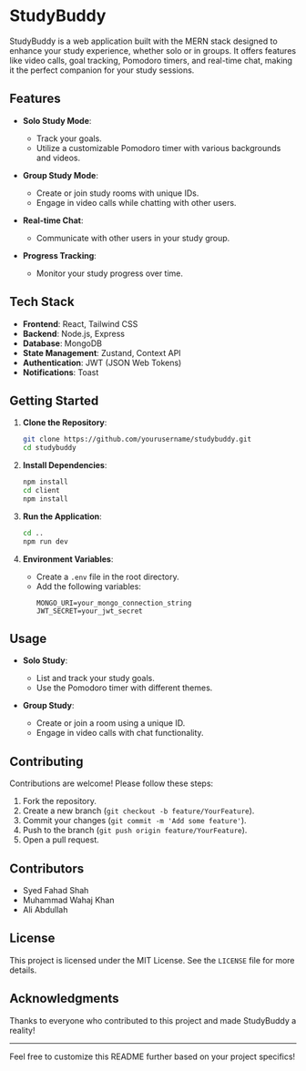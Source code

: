 # StudyBuddy

StudyBuddy is a web application built with the MERN stack designed to enhance your study experience, whether solo or in groups. It offers features like video calls, goal tracking, Pomodoro timers, and real-time chat, making it the perfect companion for your study sessions.

## Features

- **Solo Study Mode**: 
  - Track your goals.
  - Utilize a customizable Pomodoro timer with various backgrounds and videos.
  
- **Group Study Mode**:
  - Create or join study rooms with unique IDs.
  - Engage in video calls while chatting with other users.
  
- **Real-time Chat**: 
  - Communicate with other users in your study group.

- **Progress Tracking**: 
  - Monitor your study progress over time.

## Tech Stack

- **Frontend**: React, Tailwind CSS
- **Backend**: Node.js, Express
- **Database**: MongoDB
- **State Management**: Zustand, Context API
- **Authentication**: JWT (JSON Web Tokens)
- **Notifications**: Toast

## Getting Started

1. **Clone the Repository**:
   ```bash
   git clone https://github.com/yourusername/studybuddy.git
   cd studybuddy
   ```

2. **Install Dependencies**:
   ```bash
   npm install
   cd client
   npm install
   ```

3. **Run the Application**:
   ```bash
   cd ..
   npm run dev
   ```

4. **Environment Variables**:
   - Create a `.env` file in the root directory.
   - Add the following variables:
     ```plaintext
     MONGO_URI=your_mongo_connection_string
     JWT_SECRET=your_jwt_secret
     ```

## Usage

- **Solo Study**:
  - List and track your study goals.
  - Use the Pomodoro timer with different themes.
  
- **Group Study**:
  - Create or join a room using a unique ID.
  - Engage in video calls with chat functionality.

## Contributing

Contributions are welcome! Please follow these steps:

1. Fork the repository.
2. Create a new branch (`git checkout -b feature/YourFeature`).
3. Commit your changes (`git commit -m 'Add some feature'`).
4. Push to the branch (`git push origin feature/YourFeature`).
5. Open a pull request.

## Contributors

- Syed Fahad Shah
- Muhammad Wahaj Khan 
- Ali Abdullah

## License

This project is licensed under the MIT License. See the `LICENSE` file for more details.

## Acknowledgments

Thanks to everyone who contributed to this project and made StudyBuddy a reality!

---

Feel free to customize this README further based on your project specifics!
